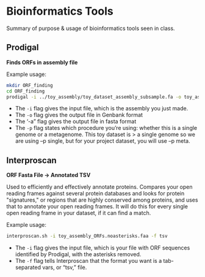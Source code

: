 # Bioinformatics Tools

Summary of purpose & usage of bioinformatics tools seen in class.

## Prodigal

**Finds ORFs in assembly file**

Example usage:

```bash
mkdir ORF_finding
cd ORF_finding
prodigal -i ../toy_assembly/toy_dataset_assembly_subsample.fa -o toy_assembly_ORFs.gbk -a toy_assembly_ORFs.faa -p single
```

* The `-i` flag gives the input file, which is the assembly you just made.
* The `-o` flag gives the output file in Genbank format
* The ‘-a” flag gives the output file in fasta format
* The `-p` flag states which procedure you’re using: whether this is a single genome or a metagenome. This toy dataset is > a single genome so we are using –p single, but for your project dataset, you will use –p meta.


## Interproscan

**ORF Fasta File -> Annotated TSV**

Used to efficiently and effectively annotate proteins. Compares your open reading frames against several protein databases and looks for protein "signatures," or regions that are highly conserved among proteins, and uses that to annotate your open reading frames. It will do this for every single open reading frame in your dataset, if it can find a match.

Example usage:

```bash
interproscan.sh -i toy_assembly_ORFs.noasterisks.faa -f tsv
```

* The `-i` flag gives the input file, which is your file with ORF sequences identified by Prodigal, with the asterisks removed.
* The `-f` flag tells Interproscan that the format you want is a tab-separated vars, or “tsv,” file.
